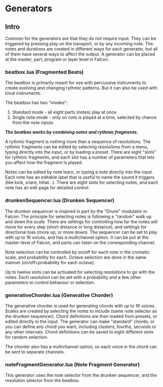 # Generators

## Intro

Common for the generators are that they do not require input. They can be triggered by pressing play on the transport, or by any incoming note. The notes and durations are created in different ways for each generator, but all of them have several ways to affect the output. A generator can be placed at the master, part, program or layer level in Falcon.

### beatbox.lua (Fragmented Beats)
The beatbox is primarily meant for use with percussive instruments to create evolving and changing rythmic patterns. But it can also be used with tonal instruments.

The beatbox has two "modes":
1. Standard mode - all eight parts (notes) play at once
1. Single note mode - only on note is played at a time, selected by chance from the note inputs

***The beatbox works by combining notes and rythmic fragments.***

A rythmic fragment is nothing more than a sequence of resolutions. The rythmic fragments can be edited by selecting resolutions from a menu, typing directly into the input, or by loading a preset. There are eight "slots" for rythmic fragments, and each slot has a number of parameters that lets you affect how the fragment is played.

Notes can be edited by note learn, or typing a note directly into the input. Each note has an editable label that is useful to name the sound it triggers (like kick, snare, hihat...). There are eight slots for selecting notes, and each note has an edit page for detailed control.

### drunkenSequencer.lua (Drunken Sequencer)
The drunken sequencer is inspired in part by the "Drunk" modulator in Falcon. The principle for selecting notes is following a "random" walk up and down the scale. There are settings for controlling how far the notes will move for every step (short distance or long distance), and settings for directional bias (more up, or more down). The sequencer can be set to play with up to 16 voices, and has a multichannel option. It can be put at the master-level of Falcon, and parts can listen on the corresponding channel.

Note selection can be controlled by on/off for each note in the cromatic scale, and probability for each. Octave selection are done in the same manner (on/off+probability for each octave).

Up to twelve slots can be activated for selecting resolutions to go with the notes. Each resolution can be set with a probability and a few other parameters to control behavour or selection.

### generativeChorder.lua (Generative Chorder)
The generative chorder is used for generating chords with up to 16 voices. Scales are created by selecting the notes to include (same note selector as the drunken sequencer). Chord definitions are then loaded from presets, or edited directly in the input. The generator can make "standard" chords, or you can define any chord you want, including clusters, fourths, seconds or any other intervals. Chord definitions can be saved to eight different slots for random selection.

The chorder also has a multichannel option, so each voice in the chord can be sent to separate channels.

### noteFragmentGenerator.lua (Note Fragment Generator)
This generator uses the note selector from the drunken sequencer, and the resolution selector from the beatbox.